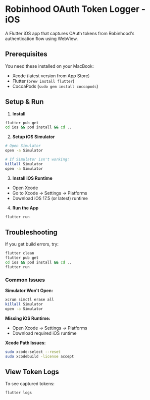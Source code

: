 # Robinhood OAuth Token Logger - iOS

A Flutter iOS app that captures OAuth tokens from Robinhood's authentication flow using WebView.

## Prerequisites

You need these installed on your MacBook:

- Xcode (latest version from App Store)
- Flutter (`brew install flutter`)
- CocoaPods (`sudo gem install cocoapods`)

## Setup & Run

1. **Install**

```bash
flutter pub get
cd ios && pod install && cd ..
```

2. **Setup iOS Simulator**

```bash
# Open Simulator
open -a Simulator

# If Simulator isn't working:
killall Simulator
open -a Simulator
```

3. **Install iOS Runtime**

- Open Xcode
- Go to Xcode → Settings → Platforms
- Download iOS 17.5 (or latest) runtime

4. **Run the App**

```bash
flutter run
```

## Troubleshooting

If you get build errors, try:

```bash
flutter clean
flutter pub get
cd ios && pod install && cd ..
flutter run
```

### Common Issues

**Simulator Won't Open:**

```bash
xcrun simctl erase all
killall Simulator
open -a Simulator
```

**Missing iOS Runtime:**

- Open Xcode → Settings → Platforms
- Download required iOS runtime

**Xcode Path Issues:**

```bash
sudo xcode-select --reset
sudo xcodebuild -license accept
```

## View Token Logs

To see captured tokens:

```bash
flutter logs
```
